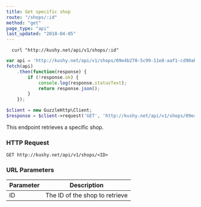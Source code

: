 ```yaml
---
title: Get specific shop
route: "/shops/:id"
method: "get"
page_type: "api"
last_updated: "2018-04-05"
---
```


```shell
  curl "http://kushy.net/api/v1/shops/:id"
```

```javascript
var api = 'http://kushy.net/api/v1/shops/09e4b270-5c99-11e8-aaf1-cd90abb01fbc';
fetch(api)
    .then(function(response) {
        if (!response.ok) {
            console.log(response.statusText);
            return response.json();
        }
    });
```

```php
$client = new GuzzleHttp\Client;
$response = $client->request('GET', 'http://kushy.net/api/v1/shops/09e4b270-5c99-11e8-aaf1-cd90abb01fbc');
```

This endpoint retrieves a specific shop.

### HTTP Request

`GET http://kushy.net/api/v1/shops/<ID>`

### URL Parameters

Parameter | Description
--------- | -----------
ID | The ID of the shop to retrieve
